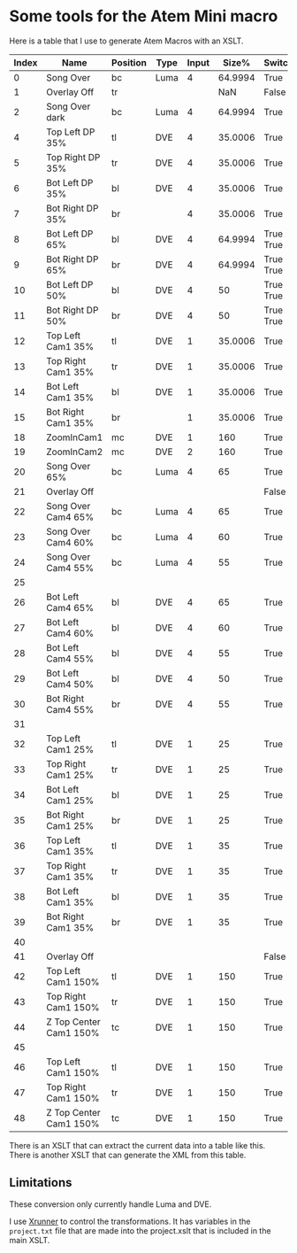 # Some tools for the Atem Mini macro

Here is a table that I use to generate Atem Macros with an XSLT.

| Index | Name | Position | Type | Input | Size% | Switch | KeyCut |
|----|---|---|---|---|---|---|---|
| 0 | Song Over | bc | Luma | 4 | 64.9994 | True | Black |
| 1 | Overlay Off | tr |  |  | NaN | False |
| 2 | Song Over dark | bc | Luma | 4 | 64.9994 | True | MediaPlayer1 |
| 4 | Top Left DP 35% | tl | DVE | 4 | 35.0006 | True |
| 5 | Top Right DP 35% | tr | DVE | 4 | 35.0006 | True |
| 6 | Bot Left DP 35% | bl | DVE | 4 | 35.0006 | True |
| 7 | Bot Right DP 35% | br |  | 4 | 35.0006 | True |
| 8 | Bot Left DP 65% | bl | DVE | 4 | 64.9994 | True True |
| 9 | Bot Right DP 65% | br | DVE | 4 | 64.9994 | True True |
| 10 | Bot Left DP 50% | bl | DVE | 4 | 50 | True True |
| 11 | Bot Right DP 50% | br | DVE | 4 | 50 | True True |
| 12 | Top Left Cam1 35% | tl | DVE | 1 | 35.0006 | True |
| 13 | Top Right Cam1 35% | tr | DVE | 1 | 35.0006 | True |
| 14 | Bot Left Cam1 35% | bl | DVE | 1 | 35.0006 | True |
| 15 | Bot Right Cam1 35% | br |  | 1 | 35.0006 | True |
| 18 | ZoomInCam1 | mc | DVE | 1 | 160 | True |
| 19 | ZoomInCam2 | mc | DVE | 2 | 160 | True |
| 20 | Song Over 65% | bc | Luma | 4 | 65 | True | Black |
| 21 | Overlay Off |  |  |  |  | False |  |
| 22 | Song Over Cam4 65% | bc | Luma | 4 | 65 | True | MediaPlayer1 |
| 23 | Song Over Cam4 60% | bc | Luma | 4 | 60 | True | MediaPlayer1 |
| 24 | Song Over Cam4 55% | bc | Luma | 4 | 55 | True | MediaPlayer1 |
| 25 |  |  |  |  |  |  |  |
| 26 | Bot Left Cam4 65% | bl | DVE | 4 | 65 | True |  |
| 27 | Bot Left Cam4 60% | bl | DVE | 4 | 60 | True |  |
| 28 | Bot Left Cam4 55% | bl | DVE | 4 | 55 | True |  |
| 29 | Bot Left Cam4 50% | bl | DVE | 4 | 50 | True |  |
| 30 | Bot Right Cam4 55% | br | DVE | 4 | 55 | True |  |
| 31 |  |  |  |  |  |  |  |
| 32 | Top Left Cam1 25% | tl | DVE | 1 | 25 | True |  |
| 33 | Top Right Cam1 25% | tr | DVE | 1 | 25 | True |  |
| 34 | Bot Left Cam1 25% | bl | DVE | 1 | 25 | True |  |
| 35 | Bot Right Cam1 25% | br | DVE | 1 | 25 | True |  |
| 36 | Top Left Cam1 35% | tl | DVE | 1 | 35 | True |  |
| 37 | Top Right Cam1 35% | tr | DVE | 1 | 35 | True |  |
| 38 | Bot Left Cam1 35% | bl | DVE | 1 | 35 | True |  |
| 39 | Bot Right Cam1 35% | br | DVE | 1 | 35 | True |  |
| 40 |  |  |  |  |  |  |  |
| 41 | Overlay Off |  |  |  |  | False |  |
| 42 | Top Left Cam1 150% | tl | DVE | 1 | 150 | True |  |
| 43 | Top Right Cam1 150% | tr | DVE | 1 | 150 | True |  |
| 44 | Z Top Center Cam1 150% | tc | DVE | 1 | 150 | True |  |
| 45 |  |  |  |  |  |  |  |
| 46 | Top Left Cam1 150% | tl | DVE | 1 | 150 | True |  |
| 47 | Top Right Cam1 150% | tr | DVE | 1 | 150 | True |  |
| 48 | Z Top Center Cam1 150% | tc | DVE | 1 | 150 | True |  |

There is an XSLT that can extract the current data into a table like this. There is another XSLT that can generate the XML from this table.

## Limitations

These conversion only currently handle Luma and DVE. 

I use [Xrunner](https://github.com/SILAsiaPub/xrunner) to control the transformations. It has variables in the `project.txt` file that are made into the project.xslt that is included in the main XSLT.
